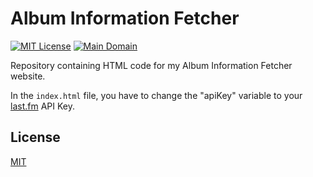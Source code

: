 # Album Information Fetcher

[![MIT License](https://img.shields.io/badge/License-MIT-green.svg)](https://choosealicense.com/licenses/mit/)
[![Main Domain](https://img.shields.io/badge/Main%20Domain-tlst.dalks.xyz-yellow.svg)](https://tlst.dalks.xyz/)


Repository containing HTML code for my Album Information Fetcher website.

In the `index.html` file, you have to change the "apiKey" variable to your [last.fm](https://last.fm/api) API Key.


## License

[MIT](https://choosealicense.com/licenses/mit/)

